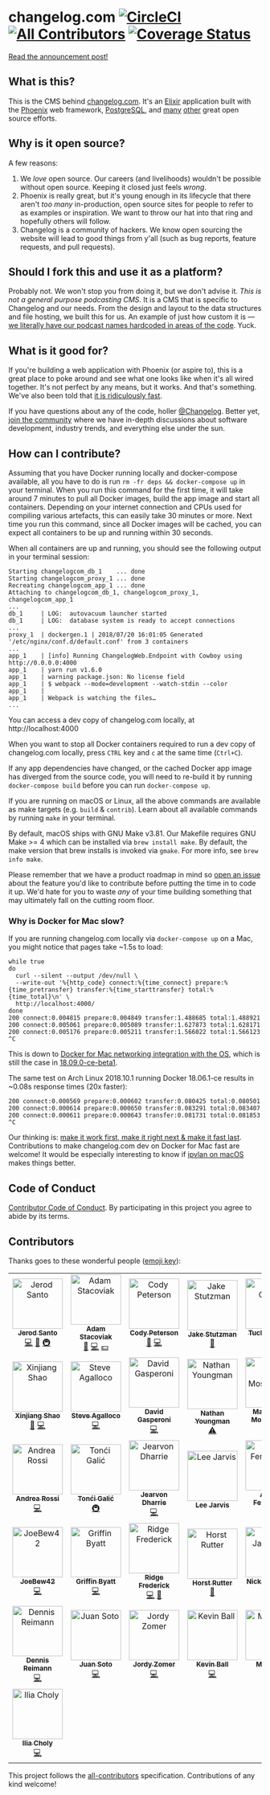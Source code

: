 # changelog.com [![CircleCI](https://circleci.com/gh/thechangelog/changelog.com/tree/master.svg?style=shield)](https://circleci.com/gh/thechangelog/changelog.com/tree/master) [![All Contributors](https://img.shields.io/badge/all_contributors-31-orange.svg?style=flat-square)](#contributors) [![Coverage Status](https://coveralls.io/repos/github/thechangelog/changelog.com/badge.svg?branch=master)](https://coveralls.io/github/thechangelog/changelog.com?branch=master)

[Read the announcement post!](https://changelog.com/posts/changelog-is-open-source)

## What is this?

This is the CMS behind [changelog.com](https://changelog.com). It's an [Elixir](http://elixir-lang.org) application built with the [Phoenix](http://www.phoenixframework.org) web framework, [PostgreSQL](https://www.postgresql.org), and [many](https://github.com/thechangelog/changelog.com/blob/master/mix.exs#L33) [other](https://github.com/thechangelog/changelog.com/blob/master/assets/package.json) great open source efforts.

## Why is it open source?

A few reasons:

1. We _love_ open source. Our careers (and livelihoods) wouldn't be possible without open source. Keeping it closed just feels _wrong_.
2. Phoenix is really great, but it's young enough in its lifecycle that there aren't _too many_ in-production, open source sites for people to refer to as examples or inspiration. We want to throw our hat into that ring and hopefully others will follow.
3. Changelog is a community of hackers. We know open sourcing the website will lead to good things from y'all (such as bug reports, feature requests, and pull requests).

## Should I fork this and use it as a platform?

Probably not. We won't stop you from doing it, but we don't advise it. _This is not a general purpose podcasting CMS_. It is a CMS that is specific to Changelog and our needs. From the design and layout to the data structures and file hosting, we built this for us. An example of just how custom it is — [we literally have our podcast names hardcoded in areas of the code](https://github.com/thechangelog/changelog.com/blob/14e2f412400df7648be2b77ec88b393e80d81eae/lib/changelog/buffer/buffer.ex#L7-L12). Yuck.

## What is it good for?

If you're building a web application with Phoenix (or aspire to), this is a great place to poke around and see what one looks like when it's all wired together. It's not perfect by any means, but it works. And that's something. We've also been told that [it is ridiculously fast](https://twitter.com/augiedb/status/788344626663096320).

If you have questions about any of the code, holler [@Changelog](https://twitter.com/changelog). Better yet, [join the community](https://changelog.com/community) where we have in-depth discussions about software development, industry trends, and everything else under the sun.

## How can I contribute?

Assuming that you have Docker running locally and docker-compose available, all you have to do is run `rm -fr deps && docker-compose up` in your terminal.
When you run this command for the first time, it will take around 7 minutes to pull all Docker images, build the app image and start all containers.
Depending on your internet connection and CPUs used for compiling various artefacts, this can easily take 30 minutes or more.
Next time you run this command, since all Docker images will be cached, you can expect all containers to be up and running within 30 seconds.

When all containers are up and running, you should see the following output in your terminal session:

```
Starting changelogcom_db_1    ... done
Starting changelogcom_proxy_1 ... done
Recreating changelogcom_app_1 ... done
Attaching to changelogcom_db_1, changelogcom_proxy_1, changelogcom_app_1
...
db_1     | LOG:  autovacuum launcher started
db_1     | LOG:  database system is ready to accept connections
...
proxy_1  | dockergen.1 | 2018/07/20 16:01:05 Generated '/etc/nginx/conf.d/default.conf' from 3 containers
...
app_1    | [info] Running ChangelogWeb.Endpoint with Cowboy using http://0.0.0.0:4000
app_1    | yarn run v1.6.0
app_1    | warning package.json: No license field
app_1    | $ webpack --mode=development --watch-stdin --color
app_1    |
app_1    | Webpack is watching the files…
...
```

You can access a dev copy of changelog.com locally, at http://localhost:4000

When you want to stop all Docker containers required to run a dev copy of changelog.com locally, press `CTRL` key and `c` at the same time (`Ctrl+C`).

If any app dependencies have changed, or the cached Docker app image has diverged from the source code, you will need to re-build it by running `docker-compose build` before you can run `docker-compose up`.

If you are running on macOS or Linux, all the above commands are available as make targets (e.g. `build` &amp; `contrib`).
Learn about all available commands by running `make` in your terminal.

By default, macOS ships with GNU Make v3.81. Our Makefile requires GNU Make >= 4 which can be installed via `brew install make`.
By default, the make version that brew installs is invoked via `gmake`. For more info, see `brew info make`.

Please remember that we have a product roadmap in mind so [open an issue](https://github.com/thechangelog/changelog.com/issues) about the feature you'd like to contribute before putting the time in to code it up. We'd hate for you to waste _any_ of your time building something that may ultimately fall on the cutting room floor.

### Why is Docker for Mac slow?

If you are running changelog.com locally via `docker-compose up` on a Mac, you might notice that pages take ~1.5s to load:

```
while true
do
  curl --silent --output /dev/null \
  --write-out '%{http_code} connect:%{time_connect} prepare:%{time_pretransfer} transfer:%{time_starttransfer} total:%{time_total}\n' \
  http://localhost:4000/
done
200 connect:0.004815 prepare:0.004849 transfer:1.488685 total:1.488921
200 connect:0.005061 prepare:0.005089 transfer:1.627873 total:1.628171
200 connect:0.005176 prepare:0.005211 transfer:1.566022 total:1.566123
^C
```

This is down to [Docker for Mac networking integration with the OS](https://github.com/docker/for-mac/issues/2814), which is still the case in [18.09.0-ce-beta1](https://github.com/docker/docker-ce/releases/tag/v18.09.0-ce-beta1).

The same test on Arch Linux 2018.10.1 running Docker 18.06.1-ce results in ~0.08s response times (20x faster):

```
200 connect:0.000569 prepare:0.000602 transfer:0.080425 total:0.080501
200 connect:0.000614 prepare:0.000650 transfer:0.083291 total:0.083407
200 connect:0.000611 prepare:0.000643 transfer:0.081731 total:0.081853
^C
```

Our thinking is: [make it work first, make it right next &amp; make it fast last](http://wiki.c2.com/?MakeItWorkMakeItRightMakeItFast).
Contributions to make changelog.com dev on Docker for Mac fast are welcome!
It would be especially interesting to know if [ipvlan on macOS](https://github.com/docker/cli/blob/master/experimental/vlan-networks.md) makes things better.

## Code of Conduct

[Contributor Code of Conduct](https://changelog.com/coc). By participating in this project you agree to abide by its terms.

## Contributors

Thanks goes to these wonderful people ([emoji key](https://github.com/kentcdodds/all-contributors#emoji-key)):

<!-- ALL-CONTRIBUTORS-LIST:START - Do not remove or modify this section -->
<!-- prettier-ignore -->
<table>
  <tr>
    <td align="center"><a href="https://jerodsanto.net"><img src="https://avatars3.githubusercontent.com/u/8212?v=3" width="100px;" alt="Jerod Santo"/><br /><sub><b>Jerod Santo</b></sub></a><br /><a href="https://github.com/thechangelog/changelog.com/commits?author=jerodsanto" title="Code">💻</a> <a href="https://github.com/thechangelog/changelog.com/commits?author=jerodsanto" title="Documentation">📖</a> <a href="#infra-jerodsanto" title="Infrastructure (Hosting, Build-Tools, etc)">🚇</a></td>
    <td align="center"><a href="https://changelog.com/"><img src="https://avatars2.githubusercontent.com/u/2933?v=3" width="100px;" alt="Adam Stacoviak"/><br /><sub><b>Adam Stacoviak</b></sub></a><br /><a href="#design-adamstac" title="Design">🎨</a> <a href="https://github.com/thechangelog/changelog.com/commits?author=adamstac" title="Code">💻</a> <a href="#financial-adamstac" title="Financial">💵</a></td>
    <td align="center"><a href="http://humanshapes.co"><img src="https://avatars0.githubusercontent.com/u/378665?v=3" width="100px;" alt="Cody Peterson"/><br /><sub><b>Cody Peterson</b></sub></a><br /><a href="#design-codyjames" title="Design">🎨</a> <a href="https://github.com/thechangelog/changelog.com/commits?author=codyjames" title="Code">💻</a></td>
    <td align="center"><a href="http://elevate.co"><img src="https://pbs.twimg.com/profile_images/1053277843176677379/7y-9aoX5_400x400.jpg" width="100px;" alt="Jake Stutzman"/><br /><sub><b>Jake Stutzman</b></sub></a><br /><a href="#design-jakestutzman" title="Design">🎨</a></td>
    <td align="center"><a href="https://github.com/TuckerCowie"><img src="https://avatars2.githubusercontent.com/u/7838530?v=3" width="100px;" alt="Tucker Cowie"/><br /><sub><b>Tucker Cowie</b></sub></a><br /><a href="https://github.com/thechangelog/changelog.com/commits?author=TuckerCowie" title="Code">💻</a></td>
    <td align="center"><a href="https://github.com/gerhard"><img src="https://avatars2.githubusercontent.com/u/3342?v=3" width="100px;" alt="Gerhard Lazu"/><br /><sub><b>Gerhard Lazu</b></sub></a><br /><a href="#infra-gerhard" title="Infrastructure (Hosting, Build-Tools, etc)">🚇</a> <a href="https://github.com/thechangelog/changelog.com/commits?author=gerhard" title="Code">💻</a></td>
  </tr>
  <tr>
    <td align="center"><a href="https://www.xinjiangshao.com"><img src="https://avatars3.githubusercontent.com/u/635858?v=3" width="100px;" alt="Xinjiang Shao"/><br /><sub><b>Xinjiang Shao</b></sub></a><br /><a href="https://github.com/thechangelog/changelog.com/commits?author=soleo" title="Documentation">📖</a> <a href="https://github.com/thechangelog/changelog.com/commits?author=soleo" title="Code">💻</a></td>
    <td align="center"><a href="http://beforeitwasround.com"><img src="https://avatars0.githubusercontent.com/u/28044?v=3" width="100px;" alt="Steve Agalloco"/><br /><sub><b>Steve Agalloco</b></sub></a><br /><a href="https://github.com/thechangelog/changelog.com/commits?author=stve" title="Code">💻</a></td>
    <td align="center"><a href="http://david.gasperoni.org"><img src="https://avatars1.githubusercontent.com/u/898057?v=3" width="100px;" alt="David Gasperoni"/><br /><sub><b>David Gasperoni</b></sub></a><br /><a href="https://github.com/thechangelog/changelog.com/commits?author=mcdado" title="Code">💻</a></td>
    <td align="center"><a href="https://nathany.com"><img src="https://avatars2.githubusercontent.com/u/4566?v=3" width="100px;" alt="Nathan Youngman"/><br /><sub><b>Nathan Youngman</b></sub></a><br /><a href="https://github.com/thechangelog/changelog.com/commits?author=nathany" title="Tests">⚠️</a></td>
    <td align="center"><a href="http://mavimo.org"><img src="https://avatars3.githubusercontent.com/u/43941?v=3" width="100px;" alt="Marco Vito Moscaritolo"/><br /><sub><b>Marco Vito Moscaritolo</b></sub></a><br /><a href="https://github.com/thechangelog/changelog.com/commits?author=mavimo" title="Code">💻</a></td>
    <td align="center"><a href="https://github.com/fallenpeace"><img src="https://avatars0.githubusercontent.com/u/5904417?v=3" width="100px;" alt="0x4e"/><br /><sub><b>0x4e</b></sub></a><br /><a href="https://github.com/thechangelog/changelog.com/commits?author=fallenpeace" title="Code">💻</a></td>
  </tr>
  <tr>
    <td align="center"><a href="https://github.com/lucidstack"><img src="https://avatars2.githubusercontent.com/u/1248581?v=3" width="100px;" alt="Andrea Rossi"/><br /><sub><b>Andrea Rossi</b></sub></a><br /><a href="https://github.com/thechangelog/changelog.com/commits?author=lucidstack" title="Code">💻</a></td>
    <td align="center"><a href="http://tuxified.com"><img src="https://avatars3.githubusercontent.com/u/51889?v=3" width="100px;" alt="Tonći Galić"/><br /><sub><b>Tonći Galić</b></sub></a><br /><a href="#infra-Tuxified" title="Infrastructure (Hosting, Build-Tools, etc)">🚇</a></td>
    <td align="center"><a href="http://jearvondharrie.com"><img src="https://avatars2.githubusercontent.com/u/321306?v=3" width="100px;" alt="Jearvon Dharrie"/><br /><sub><b>Jearvon Dharrie</b></sub></a><br /><a href="https://github.com/thechangelog/changelog.com/commits?author=iamjarvo" title="Code">💻</a></td>
    <td align="center"><a href="http://twitter.com/lee_jarvis"><img src="https://avatars2.githubusercontent.com/u/197567?v=3" width="100px;" alt="Lee Jarvis"/><br /><sub><b>Lee Jarvis</b></sub></a><br /></td>
    <td align="center"><a href="https://github.com/agustif"><img src="https://avatars0.githubusercontent.com/u/6601142?v=3" width="100px;" alt="Agusti Fernandez"/><br /><sub><b>Agusti Fernandez</b></sub></a><br /><a href="https://github.com/thechangelog/changelog.com/commits?author=agustif" title="Code">💻</a></td>
    <td align="center"><a href="https://github.com/LenPayne"><img src="https://avatars3.githubusercontent.com/u/1460304?v=4" width="100px;" alt="Len Payne"/><br /><sub><b>Len Payne</b></sub></a><br /><a href="https://github.com/thechangelog/changelog.com/commits?author=LenPayne" title="Code">💻</a></td>
  </tr>
  <tr>
    <td align="center"><a href="http://joebew42.github.io/about/"><img src="https://avatars2.githubusercontent.com/u/1238549?v=4" width="100px;" alt="JoeBew42"/><br /><sub><b>JoeBew42</b></sub></a><br /><a href="https://github.com/thechangelog/changelog.com/commits?author=joebew42" title="Code">💻</a></td>
    <td align="center"><a href="http://griffinbyatt.com"><img src="https://avatars3.githubusercontent.com/u/6545494?v=4" width="100px;" alt="Griffin Byatt"/><br /><sub><b>Griffin Byatt</b></sub></a><br /><a href="https://github.com/thechangelog/changelog.com/commits?author=GriffinMB" title="Code">💻</a></td>
    <td align="center"><a href="https://github.com/r-frederick"><img src="https://avatars1.githubusercontent.com/u/13277581?v=4" width="100px;" alt="Ridge Frederick"/><br /><sub><b>Ridge Frederick</b></sub></a><br /><a href="https://github.com/thechangelog/changelog.com/commits?author=r-frederick" title="Code">💻</a> <a href="https://github.com/thechangelog/changelog.com/issues?q=author%3Ar-frederick" title="Bug reports">🐛</a></td>
    <td align="center"><a href="https://keybase.io/hhrutter"><img src="https://avatars0.githubusercontent.com/u/11322155?v=4" width="100px;" alt="Horst Rutter"/><br /><sub><b>Horst Rutter</b></sub></a><br /><a href="https://github.com/thechangelog/changelog.com/issues?q=author%3Ahhrutter" title="Bug reports">🐛</a></td>
    <td align="center"><a href="https://nickjanetakis.com"><img src="https://avatars2.githubusercontent.com/u/813219?v=4" width="100px;" alt="Nick Janetakis"/><br /><sub><b>Nick Janetakis</b></sub></a><br /><a href="https://github.com/thechangelog/changelog.com/issues?q=author%3Anickjj" title="Bug reports">🐛</a> <a href="https://github.com/thechangelog/changelog.com/commits?author=nickjj" title="Code">💻</a></td>
    <td align="center"><a href="https://ryanwilldev.com"><img src="https://avatars0.githubusercontent.com/u/12587988?v=4" width="100px;" alt="Ryan Will"/><br /><sub><b>Ryan Will</b></sub></a><br /><a href="https://github.com/thechangelog/changelog.com/issues?q=author%3ARyanWillDev" title="Bug reports">🐛</a> <a href="https://github.com/thechangelog/changelog.com/commits?author=RyanWillDev" title="Code">💻</a></td>
  </tr>
  <tr>
    <td align="center"><a href="https://dennisreimann.de"><img src="https://avatars1.githubusercontent.com/u/886?v=3" width="100px;" alt="Dennis Reimann"/><br /><sub><b>Dennis Reimann</b></sub></a><br /><a href="https://github.com/thechangelog/changelog.com/commits?author=dennisreimann" title="Code">💻</a></td>
    <td align="center"><a href="https://juansoto.me"><img src="https://avatars1.githubusercontent.com/u/8217766?v=3" width="100px;" alt="Juan Soto"/><br /><sub><b>Juan Soto</b></sub></a><br /><a href="https://github.com/thechangelog/changelog.com/commits?author=sotojuan" title="Code">💻</a></td>
    <td align="center"><a href="https://github.com/JordyZomer"><img src="https://avatars3.githubusercontent.com/u/17198473?v=4" width="100px;" alt="Jordy Zomer"/><br /><sub><b>Jordy Zomer</b></sub></a><br /><a href="https://github.com/thechangelog/changelog.com/commits?author=JordyZomer" title="Code">💻</a></td>
    <td align="center"><a href="https://zendev.com"><img src="https://avatars0.githubusercontent.com/u/44007?v=4" width="100px;" alt="Kevin Ball"/><br /><sub><b>Kevin Ball</b></sub></a><br /><a href="https://github.com/thechangelog/changelog.com/commits?author=kball" title="Code">💻</a></td>
    <td align="center"><a href="http://matryer.com"><img src="https://avatars3.githubusercontent.com/u/101659?v=4" width="100px;" alt="Mat Ryer"/><br /><sub><b>Mat Ryer</b></sub></a><br /><a href="https://github.com/thechangelog/changelog.com/commits?author=matryer" title="Code">💻</a></td>
    <td align="center"><a href="https://github.com/yanokwa"><img src="https://avatars3.githubusercontent.com/u/32369?v=4" width="100px;" alt="Yaw Anokwa"/><br /><sub><b>Yaw Anokwa</b></sub></a><br /><a href="https://github.com/thechangelog/changelog.com/commits?author=yanokwa" title="Code">💻</a></td>
  </tr>
  <tr>
    <td align="center"><a href="http://choly.ca"><img src="https://avatars1.githubusercontent.com/u/943597?v=4" width="100px;" alt="Ilia Choly"/><br /><sub><b>Ilia Choly</b></sub></a><br /><a href="https://github.com/thechangelog/changelog.com/commits?author=icholy" title="Code">💻</a></td>
  </tr>
</table>

<!-- ALL-CONTRIBUTORS-LIST:END -->

This project follows the [all-contributors](https://github.com/kentcdodds/all-contributors) specification. Contributions of any kind welcome!
